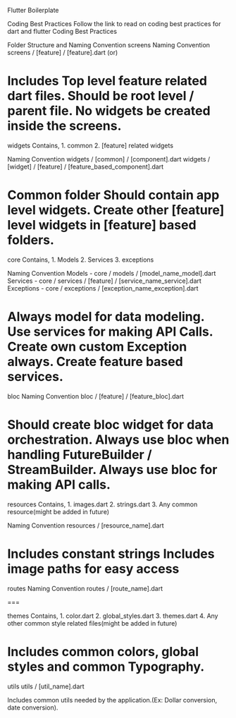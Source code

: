 Flutter Boilerplate

Coding Best Practices
Follow the link to read on coding best practices for dart and flutter Coding Best Practices

Folder Structure and Naming Convention
screens
Naming Convention screens / [feature] / [feature].dart (or)

Includes Top level feature related dart files.
Should be root level / parent file.
No widgets be created inside the screens.
===

widgets
Contains, 1. common 2. [feature] related widgets

Naming Convention widgets / [common] / [component].dart widgets / [widget] / [feature] / [feature_based_component].dart

Common folder Should contain app level widgets.
Create other [feature] level widgets in [feature] based folders.
===

core
Contains, 1. Models 2. Services 3. exceptions

Naming Convention Models - core / models / [model_name_model].dart Services - core / services / [feature] / [service_name_service].dart Exceptions - core / exceptions / [exception_name_exception].dart

Always model for data modeling.
Use services for making API Calls.
Create own custom Exception always.
Create feature based services.
===

bloc
Naming Convention bloc / [feature] / [feature_bloc].dart

Should create bloc widget for data orchestration.
Always use bloc when handling FutureBuilder / StreamBuilder.
Always use bloc for making API calls.
===

resources
Contains, 1. images.dart 2. strings.dart 3. Any common resource(might be added in future)

Naming Convention resources / [resource_name].dart

Includes constant strings
Includes image paths for easy access
===

routes
Naming Convention routes / [route_name].dart

===

themes
Contains, 1. color.dart 2. global_styles.dart 3. themes.dart 4. Any other common style related files(might be added in future)

Includes common colors, global styles and common Typography.
===

utils
utils / [util_name].dart

Includes common utils needed by the application.(Ex: Dollar conversion, date conversion).